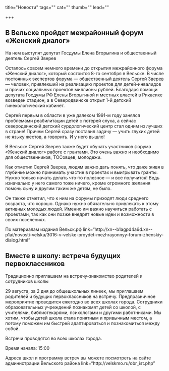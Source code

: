 
title="Новости"
tags=""
cat=""
thumb=""
lead=""

+++


<h2>В Вельске пройдет межрайонный форум «Женский диалог»</h2>
<p>
На нем выступят депутат Госдумы Елена Вторыгина и общественный деятель Сергей Зверев
<p>
Осталось совсем немного времени до открытия межрайонного форума «Женский диалог», который состоится 8-го сентября в Вельске. В числе постоянных экспертов форума — общественный деятель Сергей Зверев — человек, привлекший на реализацию проектов для детей-инвалидов и прочих социальных проектов миллионы рублей.
Благодаря помощи депутата Госдумы РФ Елены Вторыгиной и местных властей в Рикасихе возведен стадион, а в Северодвинске открыт 1-й детский гинекологический кабинет.
<p>Сергей первым в области в уже далеком 1991-м году занялся проблемами реабилитации детей с потерей слуха, а сейчас северодвинский детский сурдологический центр стал одним из лучших в стране! Причем Сергей сразу поставил задачу — учить глухих детей не языку жестов, а говорить. И у него вышло!
<p>В Вельске Сергей Зверев также будет обучать участников форума «Женский диалог» работе с грантами. Это очень важно и необходимо для общественников, ТОСовцев, молодежи.
<p>Как отметил Сергей Зверев, людям важно дать понять, что даже живя в глубинке можно принимать участие в проектах и выигрывать гранты. Нужно только начать делать что-то полезное — и все получится! Ведь изначально у него самого тоже ничего, кроме огромного желания помочь сыну и другим таким же детям, не было.
<p>Он также отметил, что к ним на форумы приходят люди среднего возраста, что хорошо. Однако нужно обязательно привлекать к этому активных молодых людей. Именно им важно научиться работать с проектами, так как они позже внедрят новые идеи и возможности в своих поселениях.
<p>По материалам издания Вельск.рф link=“http://xn--b1agpd4a6d.xn--p1ai/novosti-velska/3016-v-velske-proydet-mezhrayonnyy-forum-zhenskiy-dialog.html”  

<h2>Вместе в школу: встреча будущих первоклассников</h2>
<p>
Традиционно приглашаем на встречу-знакомство родителей и сотрудников школы
<p>
29 августа, за 2 дня до общешкольных линеек, мы приглашаем родителей и будущих первоклассников на встречу. Предпразничное мероприятие проводится ежегодно
во всех школах города. Сотрудники образовательных учреждений познакомят детей со школой, с учителями, библиотекарями, психологами и другими работниками.
Мы хотим, чтобы детей школа стала понятным и привычным местом, а потому поможем им быстрей адаптироваться и познакомиться между собой.
<p>Встречи проводятся во всех школах города.
<p>Время начала: 15:00
<p>Адреса школ и программу встреч вы можете посмотреть на сайте администрации Вельского района link=“http://velskmo.ru/obr_ist.php”
